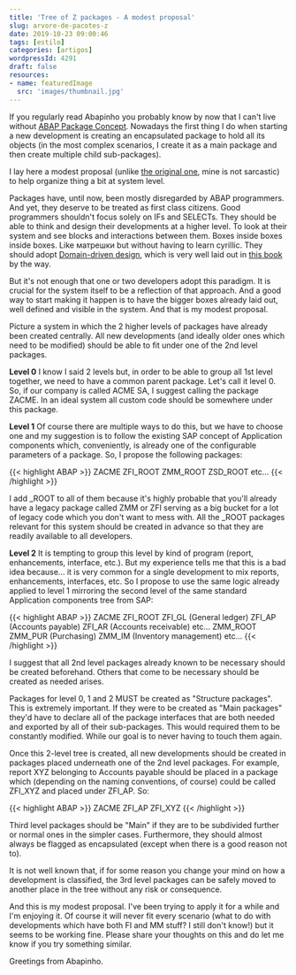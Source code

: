```yaml
---
title: 'Tree of Z packages - A modest proposal'
slug: arvore-de-pacotes-z
date: 2019-10-23 09:00:46
tags: [estilo]
categories: [artigos]
wordpressId: 4291
draft: false
resources:
- name: featuredImage
  src: 'images/thumbnail.jpg'
---
```

If you regularly read Abapinho you probably know by now that I can't live without [ABAP Package Concept][1]. Nowadays the first thing I do when starting a new development is creating an encapsulated package to hold all its objects (in the most complex scenarios, I create it as a main package and then create multiple child sub-packages).

I lay here a modest proposal (unlike [the original one][2], mine is not sarcastic) to help organize thing a bit at system level.

<!--more-->

Packages have, until now, been mostly disregarded by ABAP programmers. And yet, they deserve to be treated as first class citizens. Good programmers shouldn't focus solely on IFs and SELECTs. They should be able to think and design their developments at a higher level. To look at their system and see blocks and interactions between them. Boxes inside boxes inside boxes. Like матрешки but without having to learn cyrillic. They should adopt [Domain-driven design][3], which is very well laid out in [this book][4] by the way.

But it's not enough that one or two developers adopt this paradigm. It is crucial for the system itself to be a reflection of that approach. And a good way to start making it happen is to have the bigger boxes already laid out, well defined and visible in the system. And that is my modest proposal.

Picture a system in which the 2 higher levels of packages have already been created centrally. All new developments (and ideally older ones which need to be modified) should be able to fit under one of the 2nd level packages.

**Level 0**
I know I said 2 levels but, in order to be able to group all 1st level together, we need to have a common parent package. Let's call it level 0. So, if our company is called ACME SA, I suggest calling the package ZACME. In an ideal system all custom code should be somewhere under this package.

**Level 1**
Of course there are multiple ways to do this, but we have to choose one and my suggestion is to follow the existing SAP concept of Application components which, conveniently, is already one of the configurable parameters of a package. So, I propose the following packages:

{{< highlight ABAP >}}
ZACME
  ZFI_ROOT
  ZMM_ROOT
  ZSD_ROOT
  etc...
{{< /highlight >}}

I add _ROOT to all of them because it's highly probable that you'll already have a legacy package called ZMM or ZFI serving as a big bucket for a lot of legacy code which you don't want to mess with. All the _ROOT packages relevant for this system should be created in advance so that they are readily available to all developers.

**Level 2**
It is tempting to group this level by kind of program (report, enhancements, interface, etc.). But my experience tells me that this is a bad idea because... it is very common for a single development to mix reports, enhancements, interfaces, etc. So I propose to use the same logic already applied to level 1 mirroring the second level of the same standard Application components tree from SAP:

{{< highlight ABAP >}}
ZACME
  ZFI_ROOT
    ZFI_GL (General ledger)
    ZFI_AP (Accounts payable)
    ZFI_AR (Accounts receivable)
    etc...
  ZMM_ROOT
    ZMM_PUR (Purchasing)
    ZMM_IM (Inventory management)
    etc...
{{< /highlight >}}

I suggest that all 2nd level packages already known to be necessary should be created beforehand. Others that come to be necessary should be created as needed arises.

Packages for level 0, 1 and 2 MUST be created as "Structure packages". This is extremely important. If they were to be created as "Main packages" they'd have to declare all of the package interfaces that are both needed and exported by all of their sub-packages. This would required them to be constantly modified. While our goal is to never having to touch them again.

Once this 2-level tree is created, all new developments should be created in packages placed underneath one of the 2nd level packages. For example, report XYZ belonging to Accounts payable should be placed in a package which (depending on the naming conventions, of course) could be called ZFI_XYZ and placed under ZFI_AP. So:

{{< highlight ABAP >}}
ZACME
  ZFI_AP
    ZFI_XYZ
{{< /highlight >}}

Third level packages should be "Main" if they are to be subdivided further or normal ones in the simpler cases. Furthermore, they should almost always be flagged as encapsulated (except when there is a good reason not to).

It is not well known that, if for some reason you change your mind on how a development is classified, the 3rd level packages can be safely moved to another place in the tree without any risk or consequence.

And this is my modest proposal. I've been trying to apply it for a while and I'm enjoying it. Of course it will never fit every scenario (what to do with developments which have both FI and MM stuff? I still don't know!) but it seems to be working fine. Please share your thoughts on this and do let me know if you try something similar.

Greetings from Abapinho.

   [1]: https://abapinho.com/en/2016/11/pacotes-locais/
   [2]: https://en.wikipedia.org/wiki/A_Modest_Proposal
   [3]: https://en.wikipedia.org/wiki/Domain-driven_design
   [4]: https://dddcommunity.org/book/evans_2003/
